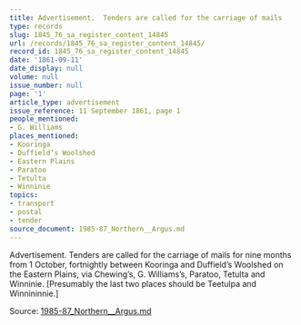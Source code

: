 ```yaml
---
title: Advertisement.  Tenders are called for the carriage of mails
type: records
slug: 1845_76_sa_register_content_14845
url: /records/1845_76_sa_register_content_14845/
record_id: 1845_76_sa_register_content_14845
date: '1861-09-11'
date_display: null
volume: null
issue_number: null
page: '1'
article_type: advertisement
issue_reference: 11 September 1861, page 1
people_mentioned:
- G. Williams
places_mentioned:
- Kooringa
- Duffield’s Woolshed
- Eastern Plains
- Paratoo
- Tetulta
- Winninie
topics:
- transport
- postal
- tender
source_document: 1985-87_Northern__Argus.md
---
```


Advertisement.  Tenders are called for the carriage of mails for nine months from 1 October, fortnightly between Kooringa and Duffield’s Woolshed on the Eastern Plains, via Chewing’s, G. Williams’s, Paratoo, Tetulta and Winninie.  [Presumably the last two places should be Teetulpa and Winnininnie.]

Source: [1985-87_Northern__Argus.md](/downloads/markdown/1985-87_Northern__Argus.md)
